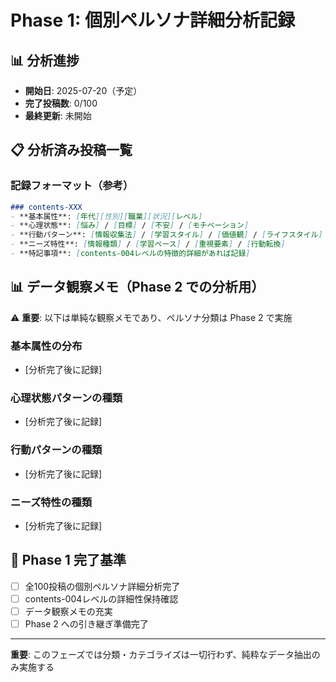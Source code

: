 # Phase 1: 個別ペルソナ詳細分析記録

## 📊 分析進捗
- **開始日**: 2025-07-20（予定）
- **完了投稿数**: 0/100
- **最終更新**: 未開始

## 📋 分析済み投稿一覧

### 記録フォーマット（参考）
```markdown
### contents-XXX
- **基本属性**: [年代][性別][職業][状況][レベル]
- **心理状態**: [悩み] / [目標] / [不安] / [モチベーション]
- **行動パターン**: [情報収集法] / [学習スタイル] / [価値観] / [ライフスタイル]
- **ニーズ特性**: [情報種類] / [学習ペース] / [重視要素] / [行動転換]
- **特記事項**: [contents-004レベルの特徴的詳細があれば記録]
```

## 📊 データ観察メモ（Phase 2 での分析用）

⚠️ **重要**: 以下は単純な観察メモであり、ペルソナ分類は Phase 2 で実施

### 基本属性の分布
- [分析完了後に記録]

### 心理状態パターンの種類
- [分析完了後に記録]

### 行動パターンの種類
- [分析完了後に記録]

### ニーズ特性の種類
- [分析完了後に記録]

## 🎯 Phase 1 完了基準
- [ ] 全100投稿の個別ペルソナ詳細分析完了
- [ ] contents-004レベルの詳細性保持確認
- [ ] データ観察メモの充実
- [ ] Phase 2 への引き継ぎ準備完了

---
**重要**: このフェーズでは分類・カテゴライズは一切行わず、純粋なデータ抽出のみ実施する